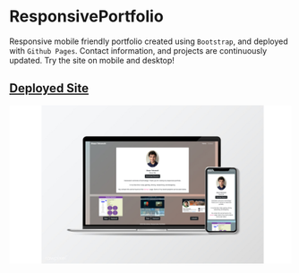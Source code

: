 # ResponsivePortfolio
Responsive mobile friendly portfolio created using <code>Bootstrap</code>, and deployed with <code>Github Pages</code>. Contact information, and projects are continuously updated. Try the site on mobile and desktop!

## [Deployed Site](https://st12345678910.github.io/PersonalPortfolio/)


  <img src="images/portfoliomockup.jpg" />
